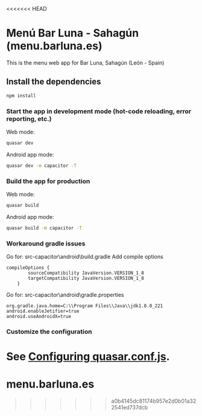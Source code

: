 <<<<<<< HEAD
# Menú Bar Luna - Sahagún (menu.barluna.es)

This is the menu web app for Bar Luna, Sahagún (León - Spain)

## Install the dependencies
```bash
npm install
```

### Start the app in development mode (hot-code reloading, error reporting, etc.)
Web mode:
```bash
quasar dev
```
Android app mode:
```bash
quasar dev -m capacitor -T
```

### Build the app for production
Web mode:
```bash
quasar build
```
Android app mode:
```bash
quasar build -m capacitor -T
```

### Workaround gradle issues
Go for: src-capacitor\android\build.gradle
Add compile options
```
compileOptions {
        sourceCompatibility JavaVersion.VERSION_1_8
        targetCompatibility JavaVersion.VERSION_1_8
    }
```
Go for: src-capacitor\android\gradle.properties
```
org.gradle.java.home=C:\\Program Files\\Java\\jdk1.8.0_221
android.enableJetifier=true
android.useAndroidX=true
```
### Customize the configuration
See [Configuring quasar.conf.js](https://quasar.dev/quasar-cli/quasar-conf-js).
=======
# menu.barluna.es
>>>>>>> a0b4145dc81174b957e2d0b01a322541ed737dcb
